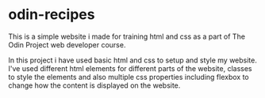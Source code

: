 # odin-recipes

This is a simple website i made for training html and css as a part 
of The Odin Project web developer course.

In this project i have used basic html and css to setup and style my website. I've used different html elements for different parts of the website, classes to style the elements and also multiple css properties including flexbox to change how the content is displayed on the website.